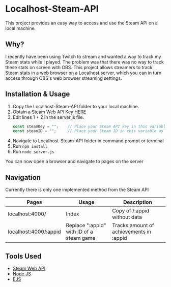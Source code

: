 # Localhost-Steam-API
This project provides an easy way to access and use the Steam API on a local machine.

## Why?
I recently have been using Twitch to stream and wanted a way to track my Steam stats while I played.  The problem was that there was no way to track these stats on screen with OBS.  This project allows streamers to track Steam stats in a web browser on a Localhost server, which you can in turn access through OBS's web browser streaming settings.

## Installation & Usage
1. Copy the Localhost-Steam-API folder to your local machine.
2. Obtain a Steam Web API Key [HERE](https://steamcommunity.com/dev/apikey)
3. Edit lines 1 + 2 in the server.js file.
    ```javascript
    const steamKey = "";    // Place your Steam API key in this variable as a string
    const steamID = "";     // Place your Steam ID in this variable as a string
    ```
4. Navigate to Localhost-Steam-API folder in command prompt or terminal
5. Run `npm install`
6. Run `node server.js`

You can now open a browser and navigate to pages on the server

## Navigation
Currently there is only one implemented method from the Steam API


| Pages                 | Usage         | Description  |
| --------------------- | ------------- | ------------ |
| localhost:4000/       | Index         | Copy of /:appid without data |
| localhost:4000/:appid | Replace ":appid" with ID of a steam game | Tracks amount of achievements in :appid |

## Tools Used
+ [Steam Web API](https://partner.steamgames.com/doc/webapi_overview)
+ [Node JS](https://nodejs.org/en/)
+ [EJS](http://ejs.co/)
